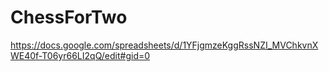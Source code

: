# ChessForTwo
https://docs.google.com/spreadsheets/d/1YFjgmzeKggRssNZI_MVChkvnXWE40f-T06yr66LI2qQ/edit#gid=0
